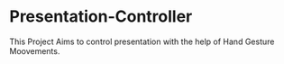 # Presentation-Controller
This Project Aims to control presentation with the help of Hand Gesture Moovements.
